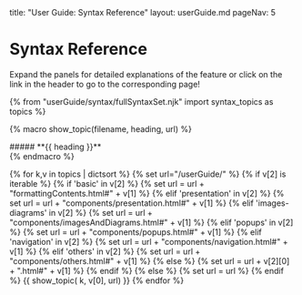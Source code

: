 <frontmatter>
  title: "User Guide: Syntax Reference"
  layout: userGuide.md
  pageNav: 5
</frontmatter>

# Syntax Reference

<box type="info">
Expand the panels for detailed explanations of the feature or click on the link in the header to go to the corresponding page!
</box>

{% from "userGuide/syntax/fullSyntaxSet.njk" import syntax_topics as topics %}

{% macro show_topic(filename, heading, url) %}
<panel type="seamless" no-close popup-url="{{ url }}">
  <div slot="header">
    <markdown>##### **{{ heading }}**</markdown>
    <include src="syntax/{{ filename }}.md#short" />
  </div>
  <div class="indented">
    <include src="syntax/{{ filename }}.md" />
  </div>
</panel>
{% endmacro %}


{% for k,v in topics | dictsort %}
  {% set url="/userGuide/" %}
  {% if v[2] is iterable %}
    {% if 'basic' in v[2] %}
      {% set url = url + "formattingContents.html#" + v[1] %}
    {% elif 'presentation' in v[2] %}
      {% set url = url + "components/presentation.html#" + v[1] %}
    {% elif 'images-diagrams' in v[2] %}
      {% set url = url + "components/imagesAndDiagrams.html#" + v[1] %}
    {% elif 'popups' in v[2] %}
      {% set url = url + "components/popups.html#" + v[1] %}
    {% elif 'navigation' in v[2] %}
      {% set url = url + "components/navigation.html#" + v[1] %}
    {% elif 'others' in v[2] %}
      {% set url = url + "components/others.html#" + v[1] %}
    {% else %}
      {% set url = url + v[2][0] + ".html#" + v[1] %}
    {% endif %}
  {% else %}
    {% set url = url %}
  {% endif %}
  {{ show_topic( k, v[0], url) }}
{% endfor %}
